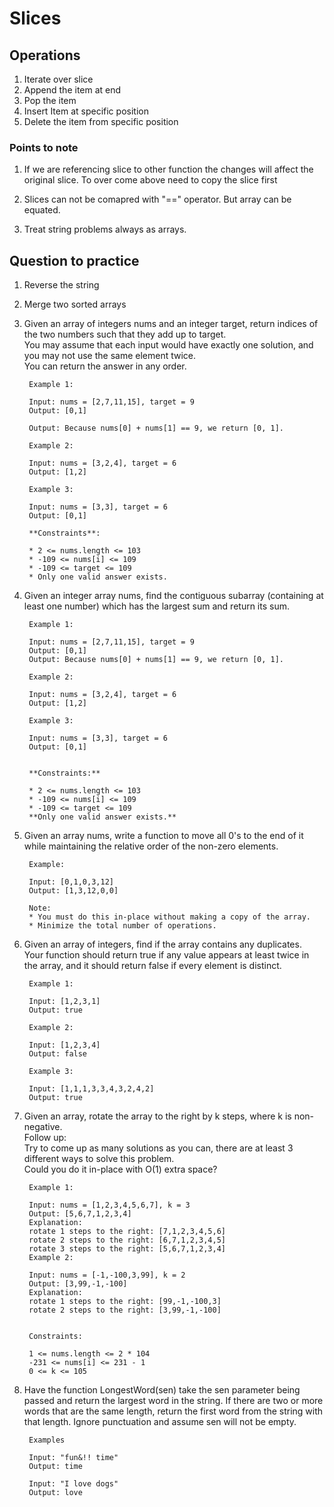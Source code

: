# Slices

## Operations
1. Iterate over slice
2. Append the item at end
3. Pop the item
4. Insert Item at specific position
5. Delete the item from specific position

### Points to note
1. If we are referencing slice to other function the changes will affect the original slice.
To over come above need to copy the slice first

2. Slices can not be comapred with "==" operator.
But array can be equated.

3. Treat string problems always as arrays.

## Question to practice
1. Reverse the string
2. Merge two sorted arrays
3. Given an array of integers nums and an integer target, return indices of the two numbers such that they add up to target.\
You may assume that each input would have exactly one solution, and you may not use the same element twice.\
You can return the answer in any order.

        Example 1:

        Input: nums = [2,7,11,15], target = 9
        Output: [0,1]

        Output: Because nums[0] + nums[1] == 9, we return [0, 1].

        Example 2:

        Input: nums = [3,2,4], target = 6
        Output: [1,2]

        Example 3:

        Input: nums = [3,3], target = 6
        Output: [0,1]

        **Constraints**:

        * 2 <= nums.length <= 103
        * -109 <= nums[i] <= 109
        * -109 <= target <= 109
        * Only one valid answer exists.

4. Given an integer array nums, find the contiguous subarray (containing at least one number) which has the largest sum and return its sum.

        Example 1:

        Input: nums = [2,7,11,15], target = 9
        Output: [0,1]
        Output: Because nums[0] + nums[1] == 9, we return [0, 1].

        Example 2:

        Input: nums = [3,2,4], target = 6
        Output: [1,2]

        Example 3:

        Input: nums = [3,3], target = 6
        Output: [0,1]
        

        **Constraints:**

        * 2 <= nums.length <= 103
        * -109 <= nums[i] <= 109
        * -109 <= target <= 109
        **Only one valid answer exists.**


5. Given an array nums, write a function to move all 0's to the end of it while maintaining the relative order of the non-zero elements.

        Example:

        Input: [0,1,0,3,12]
        Output: [1,3,12,0,0]
        
        Note:
        * You must do this in-place without making a copy of the array.
        * Minimize the total number of operations.

6. Given an array of integers, find if the array contains any duplicates.\
Your function should return true if any value appears at least twice in the array, and it should return false if every element is distinct.

        Example 1:

        Input: [1,2,3,1]
        Output: true

        Example 2:

        Input: [1,2,3,4]
        Output: false

        Example 3:

        Input: [1,1,1,3,3,4,3,2,4,2]
        Output: true

7. Given an array, rotate the array to the right by k steps, where k is non-negative.\
Follow up:\
Try to come up as many solutions as you can, there are at least 3 different ways to solve this problem.\
Could you do it in-place with O(1) extra space?
 
        Example 1:

        Input: nums = [1,2,3,4,5,6,7], k = 3
        Output: [5,6,7,1,2,3,4]
        Explanation:
        rotate 1 steps to the right: [7,1,2,3,4,5,6]
        rotate 2 steps to the right: [6,7,1,2,3,4,5]
        rotate 3 steps to the right: [5,6,7,1,2,3,4]
        Example 2:

        Input: nums = [-1,-100,3,99], k = 2
        Output: [3,99,-1,-100]
        Explanation: 
        rotate 1 steps to the right: [99,-1,-100,3]
        rotate 2 steps to the right: [3,99,-1,-100]
        

        Constraints:

        1 <= nums.length <= 2 * 104
        -231 <= nums[i] <= 231 - 1
        0 <= k <= 105

8. Have the function LongestWord(sen) take the sen parameter being passed and return the largest word in the string. If there are two or more words that are the same length, return the first word from the string with that length. Ignore punctuation and assume sen will not be empty.

        Examples

        Input: "fun&!! time"
        Output: time

        Input: "I love dogs"
        Output: love